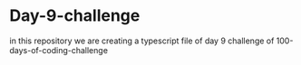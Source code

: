 # Day-9-challenge
in this repository we are creating a typescript file of day 9 challenge of 100-days-of-coding-challenge
